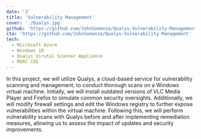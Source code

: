 ```yaml
---
date: '3'
title: 'Vulnerability Management'
cover: './Qualys.jpg'
github: 'https://github.com/JohnSomanza/Qualys-Vulnerability-Management'
cta: 'https://github.com/JohnSomanza/Qualys-Vulnerability-Management'
tech:
  - Microsoft Azure
  - Windows 10
  - Qualys Virutal Scanner Appliance
  - MSRC CVE
---
```


In this project, we will utilize Qualys, a cloud-based service for vulnerability scanning and management, to conduct thorough scans on a Windows virtual machine. Initially, we will install outdated versions of VLC Media Player and Firefox to simulate common security oversights. Additionally, we will modify firewall settings and edit the Windows registry to further expose vulnerabilities within the virtual machine. Following this, we will perform vulnerability scans with Qualys before and after implementing remediation measures, allowing us to assess the impact of updates and security improvements.
